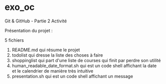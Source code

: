 # exo_oc
Git &amp; GitHub - Partie 2 Activité

Présentation du projet : 

5 fichiers

1) README.md qui résume le projet
2) todolist qui dresse la liste des choses à faire
3) shoppinglist qui part d'une liste de courses qui finit par perdre son utilité
4) human_readable_date_format.sh qui est un code shell affichant la date et le calendrier de manière très intuitive
5) presentation.sh qui est un code shell affichant un message
